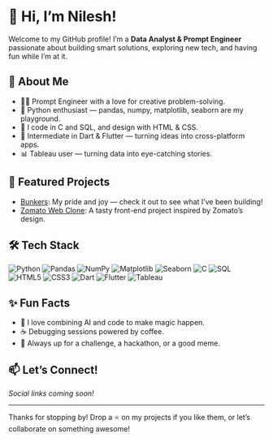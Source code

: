 # 👋 Hi, I’m Nilesh!

Welcome to my GitHub profile! I’m a **Data Analyst & Prompt Engineer** passionate about building smart solutions, exploring new tech, and having fun while I’m at it.

## 🚀 About Me

- 🧑‍💻 Prompt Engineer with a love for creative problem-solving.
- 🐍 Python enthusiast — pandas, numpy, matplotlib, seaborn are my playground.
- 💾 I code in C and SQL, and design with HTML & CSS.
- 🎯 Intermediate in Dart & Flutter — turning ideas into cross-platform apps.
- 📊 Tableau user — turning data into eye-catching stories.

## 🌟 Featured Projects

- [Bunkers](https://github.com/Knight00791/Bunkers_app): My pride and joy — check it out to see what I’ve been building!
- [Zomato Web Clone](https://github.com/Knight00791/Zomato-Clone): A tasty front-end project inspired by Zomato’s design.

## 🛠️ Tech Stack

![Python](https://img.shields.io/badge/-Python-3776AB?logo=python&logoColor=white)
![Pandas](https://img.shields.io/badge/-Pandas-150458?logo=pandas)
![NumPy](https://img.shields.io/badge/-NumPy-013243?logo=numpy)
![Matplotlib](https://img.shields.io/badge/-Matplotlib-11557c)
![Seaborn](https://img.shields.io/badge/-Seaborn-4B8BBE)
![C](https://img.shields.io/badge/-C-00599C?logo=c)
![SQL](https://img.shields.io/badge/-SQL-4479A1?logo=postgresql&logoColor=white)
![HTML5](https://img.shields.io/badge/-HTML5-E34F26?logo=html5&logoColor=white)
![CSS3](https://img.shields.io/badge/-CSS3-1572B6?logo=css3)
![Dart](https://img.shields.io/badge/-Dart-0175C2?logo=dart)
![Flutter](https://img.shields.io/badge/-Flutter-02569B?logo=flutter)
![Tableau](https://img.shields.io/badge/-Tableau-E97627?logo=tableau&logoColor=white)

## ✨ Fun Facts

- 🤖 I love combining AI and code to make magic happen.
- ☕ Debugging sessions powered by coffee.
- 🎲 Always up for a challenge, a hackathon, or a good meme.

## 📫 Let’s Connect!

*Social links coming soon!*

---

Thanks for stopping by! Drop a ⭐ on my projects if you like them, or let’s collaborate on something awesome!
